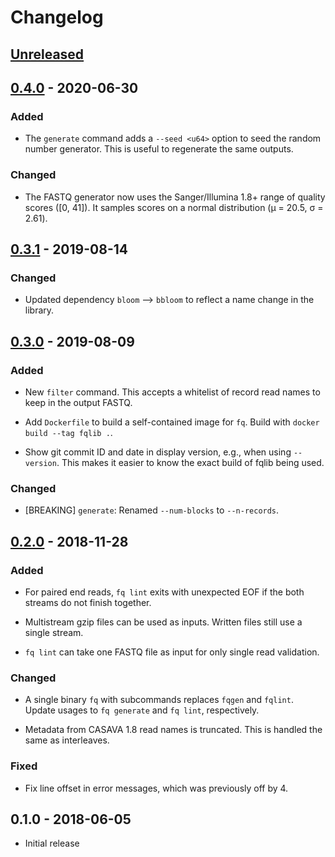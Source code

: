 # Changelog

## [Unreleased]

## [0.4.0] - 2020-06-30

### Added

  * The `generate` command adds a `--seed <u64>` option to seed the random
    number generator. This is useful to regenerate the same outputs.

### Changed

  * The FASTQ generator now uses the Sanger/Illumina 1.8+ range of
    quality scores ([0, 41]). It samples scores on a normal distribution (μ =
    20.5, σ = 2.61).

## [0.3.1] - 2019-08-14

### Changed

  * Updated dependency `bloom` --> `bbloom` to reflect a name change in the library.

## [0.3.0] - 2019-08-09

### Added

  * New `filter` command. This accepts a whitelist of record read names to keep
    in the output FASTQ.

  * Add `Dockerfile` to build a self-contained image for `fq`. Build with
    `docker build --tag fqlib .`.

  * Show git commit ID and date in display version, e.g., when using
    `--version`. This makes it easier to know the exact build of fqlib being
    used.

### Changed

  * [BREAKING] `generate`: Renamed `--num-blocks` to `--n-records`.

## [0.2.0] - 2018-11-28

### Added

  * For paired end reads, `fq lint` exits with unexpected EOF if the both
    streams do not finish together.

  * Multistream gzip files can be used as inputs. Written files still use a
    single stream.

  * `fq lint` can take one FASTQ file as input for only single read validation.

### Changed

  * A single binary `fq` with subcommands replaces `fqgen` and `fqlint`. Update
    usages to `fq generate` and `fq lint`, respectively.

  * Metadata from CASAVA 1.8 read names is truncated. This is handled the same
    as interleaves.

### Fixed

  * Fix line offset in error messages, which was previously off by 4.

## 0.1.0 - 2018-06-05

  * Initial release

[Unreleased]: https://github.com/stjude/fqlib/compare/v0.4.0...HEAD
[0.4.0]: https://github.com/stjude/fqlib/compare/v0.3.1...v0.4.0
[0.3.1]: https://github.com/stjude/fqlib/compare/v0.3.0...v0.3.1
[0.3.0]: https://github.com/stjude/fqlib/compare/v0.2.0...v0.3.0
[0.2.0]: https://github.com/stjude/fqlib/compare/v0.1.0...v0.2.0
